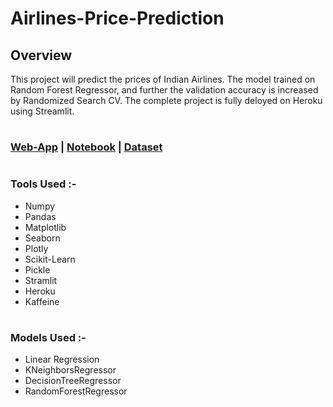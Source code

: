 # Airlines-Price-Prediction

## Overview
This project will predict the prices of Indian Airlines. The model trained on Random Forest Regressor, and further the validation accuracy is increased by Randomized Search CV.
The complete project is fully deloyed on Heroku using Streamlit.
#
### [Web-App](https://airlines-price-predictor.herokuapp.com/) | [Notebook](https://www.kaggle.com/kartik2khandelwal/indian-airlines-price-prediction?scriptVersionId=85531185) | [Dataset](https://www.kaggle.com/shubhamsarafo/flight-price)
#
### Tools Used :\-
* Numpy
* Pandas
* Matplotlib
* Seaborn
* Plotly
* Scikit-Learn
* Pickle
* Stramlit
* Heroku
* Kaffeine
#
### Models Used :\-
* Linear Regression
* KNeighborsRegressor
* DecisionTreeRegressor
* RandomForestRegressor
